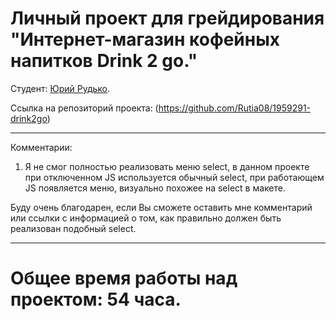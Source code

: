 # Личный проект для грейдирования "Интернет-магазин кофейных напитков Drink 2 go."

Студент: [Юрий Рудько](https://up.htmlacademy.ru/adaptive/25/user/1959291).

Ссылка на репозиторий проекта: (https://github.com/Rutia08/1959291-drink2go)

*****************************************************************************************
Комментарии: 

1. Я не смог полностью реализовать меню select, в данном проекте при отключенном JS используется обычный select, при работающем JS появляется меню, визуально похожее на select в макете.

Буду очень благодарен, если Вы сможете оставить мне комментарий или ссылки с информацией о том, как правильно должен быть реализован подобный select.

*****************************************************************************************

# Общее время работы над проектом: 54 часа.

